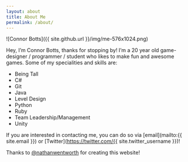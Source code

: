 ```yaml
---
layout: about
title: About Me
permalink: /about/
---
```


![Connor Botts]({{ site.github.url }}/img/me-576x1024.png)

Hey, I’m Connor Botts, thanks for stopping by! I’m a 20 year old game-designer / programmer / student who likes to make fun and awesome games. Some of my specialities and skills are:

* Being Tall
* C#
* Git
* Java
* Level Design
* Python
* Ruby
* Team Leadership/Management
* Unity

If you are interested in contacting me, you can do so via [email](mailto:{{ site.email }}) or [Twitter](https://twitter.com/{{ site.twitter_username }})!

Thanks to [@nathanwentworth](https://twitter.com/nathanwentworth) for creating this website!

<!-- Please publish -->